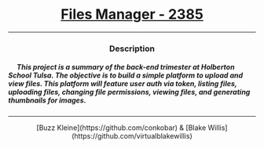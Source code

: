 # [<center>Files Manager - 2385</center>](https://intranet.hbtn.io/projects/2385)

---

### <center>Description</center>

##### &emsp; This project is a summary of the back-end trimester at Holberton School Tulsa. The objective is to build a simple platform to upload and view files. This platform will feature user auth via token, listing files, uploading files, changing file permissions, viewing files, and generating thumbnails for images.

---

 <center>[Buzz Kleine](https://github.com/conkobar) & [Blake Willis](https://github.com/virtualblakewillis)</center>
